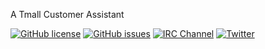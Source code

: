A Tmall Customer Assistant

[![GitHub license](https://img.shields.io/github/license/peeweep/Customer-Assistant)](https://github.com/peeweep/Customer-Assistant/blob/master/LICENSE)
[![GitHub issues](https://img.shields.io/github/issues/peeweep/Customer-Assistant)](https://github.com/peeweep/Customer-Assistant/issues)
[![IRC Channel](https://img.shields.io/badge/irc.freenode.net-%23TmallCustomerAssistant-blue.svg)](ircs://chat.freenode.net/TmallCustomerAssistant)
[![Twitter](https://img.shields.io/twitter/url?style=social)](https://twitter.com/intent/tweet?text=Wow:&url=https%3A%2F%2Fgithub.com%2Fpeeweep%2FCustomer-Assistant)

